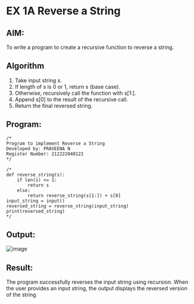 # EX 1A Reverse a String

## AIM:
To write a program to create a recursive function to reverse a string.
## Algorithm
1. Take input string s.
2. If length of s is 0 or 1, return s (base case).
3. Otherwise, recursively call the function with s[1:].
4. Append s[0] to the result of the recursive call.
5. Return the final reversed string.

## Program:
```
/*
Program to implement Reverse a String
Developed by: PRAVEENA N
Register Number: 212222040122  
*/
```
```
/*
def reverse_string(s):
    if len(s) <= 1:  
        return s
    else:
        return reverse_string(s[1:]) + s[0]  
input_string = input()
reversed_string = reverse_string(input_string)
print(reversed_string)
*/
```
## Output:
![image](https://github.com/user-attachments/assets/227ea8b4-8f84-4c84-8f04-0af23f514ba7)

## Result:
The program successfully reverses the input string using recursion. When the user provides an input string, the output displays the reversed version of the string
